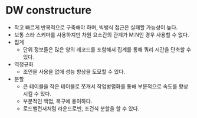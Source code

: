 # DW constructure

- 작고 빠르게 반복적으로 구축해야 하며, 빅뱅식 접근은 실패할 가능성이 높다.
- 보통 스타 스키마를 사용하지만 차원 요소간의 관계가 M:N인 경우 사용할 수 없다.
- 집계
  - 단위 정보들은 많은 양의 레코드를 포함해서 집계를 통해 쿼리 시간을 단축할 수 있다.
- 역정규화
  - 조인을 사용을 없애 성능 향상을 도모할 수 있다.
- 분할
  - 큰 테이블을 작은 테이블로 쪼개서 작업병렬화를 통해 부분적으로 속도를 향상시킬 수 있다.
  - 부분적인 백업, 복구에 용이하다.
  - 로드밸런서처럼 라운드로빈, 조건식 분할을 할 수 있다.